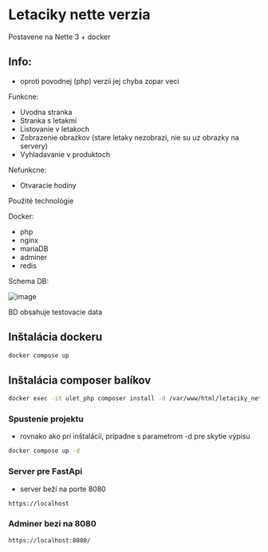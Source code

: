 
# Letaciky nette verzia

Postavene na Nette 3 + docker

## Info:
- oproti povodnej (php) verzii jej chyba zopar veci

Funkcne:
- Uvodna stranka
- Stranka s letakmi
- Listovanie v letakoch
- Zobrazenie obrazkov (stare letaky nezobrazi, nie su uz obrazky na servery)
- Vyhladavanie v produktoch

Nefunkcne:
- Otvaracie hodiny

Použité technológie

Docker:
 - php
 - nginx
 - mariaDB
 - adminer
 - redis

Schema DB:

![image](https://github.com/jastrab/Letaciky-Nette/assets/6190406/2d482fa0-5d6b-4736-9c03-93b3761f11ee)

BD obsahuje testovacie data

## Inštalácia dockeru

```sh
docker compose up
```

## Inštalácia composer balíkov

```sh
docker exec -it ulet_php composer install -d /var/www/html/letaciky_nette
```

### Spustenie projektu

- rovnako ako pri inštalácií, prípadne s parametrom -d pre skytie výpisu

```sh
docker compose up -d
```


### Server pre FastApi

- server beží na porte 8080

```sh
https://localhost
```

### Adminer bezi na 8080

```sh
https://localhost:8080/
```
